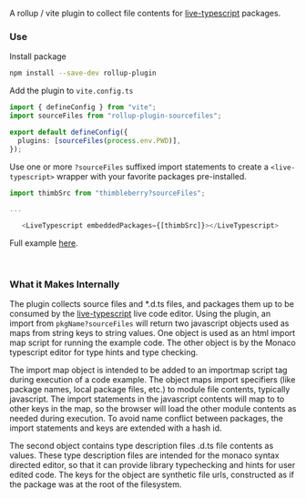 A rollup / vite plugin to collect file contents for
[live-typescript](https://www.npmjs.com/package/live-typescript) packages.

### Use

Install package

```sh
npm install --save-dev rollup-plugin
```

Add the plugin to `vite.config.ts`

```ts
import { defineConfig } from "vite";
import sourceFiles from "rollup-plugin-sourcefiles";

export default defineConfig({
  plugins: [sourceFiles(process.env.PWD)],
});
```

Use one or more `?sourceFiles` suffixed import statements to create
a `<live-typescript>` wrapper with your favorite packages pre-installed.

```ts
import thimbSrc from "thimbleberry?sourceFiles";

...

   <LiveTypescript embeddedPackages={[thimbSrc]}></LiveTypescript>
```

Full example [here](https://github.com/mighdoll/live-typescript/blob/main/packages/example/src/ThimbleberryExample.tsx).

<br>

### What it Makes Internally

The plugin collects source files and \*.d.ts files, and packages them up
to be consumed by the [live-typescript] live code editor. 
Using the plugin, an import from `pkgName?sourceFiles` will return two
javascript objects used as maps from string keys to string values.
One object is used as an html import map script for running the example code.
The other object is by the Monaco typescript editor for type hints and type checking.

The import map object is intended to be added to an importmap script tag
during execution of a code example.
The object maps import specifiers
(like package names, local package files, etc.) to module file contents, typically javascript.
The import statements in the javascript contents will map to to other keys in the map,
so the browser will load the other module contents as needed during execution.
To avoid name conflict between packages, the import statements and keys are extended
with a hash id.

The second object contains type description files .d.ts file contents as values.
These type description files are intended for the monaco syntax directed
editor, so that it can provide library typechecking and hints for user edited code.
The keys for the object are synthetic file urls, constructed as if the package was
at the root of the filesystem.

[live-typescript]: https://github.com/mighdoll/live-typescript/tree/main/
